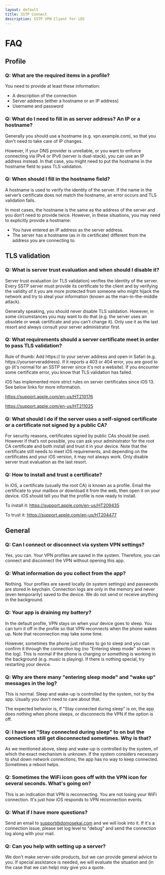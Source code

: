```yaml
---
layout: default
title: SSTP Connect
description: SSTP VPN Client for iOS
---
```


# FAQ

## Profile

### Q: What are the required items in a profile?

You need to provide at least these information:
  - A description of the connection
  - Server address (either a hostname or an IP address)
  - Username and password

### Q: What do I need to fill in as server address? An IP or a hostname?

Generally you should use a hostname (e.g. vpn.example.com), so that you don't need to take care of IP changes.

However, if your DNS provider is unreliable, or you want to enforce connecting via IPv4 or IPv6 (server is dual-stack), you can use an IP address instead. 
In that case, you might need to put the hostname in the hostname field to pass TLS validation.

### Q: When should I fill in the hostname field?

A hostname is used to verify the identity of the server. If the name in the server’s certificate does not match the hostname, an error occurs and TLS validation fails.

In most cases, the hostname is the same as the address of the server and you don’t need to provide twice. 
However, in these situations, you may need to explicitly provide a hostname:
  - You have entered an IP address as the server address.
  - The server has a hostname (as in its certificate) different from the address you are connecting to.

## TLS validation

### Q: What is server trust evaluation and when should I disable it?

Server trust evaluation (or TLS validation) verifies the identity of the server. Every SSTP server must provide its certificate to the client and by verifying the validity of it you are more protected from someone who might hijack the network and try to steal your information (known as the man-in-the-middle attack).

Generally speaking, you should never disable TLS validation. However, in some circumstances you may want to do that (e.g. the server uses an obsolete or weak certificate and you can’t change it). Only use it as the last resort and always consult your server administrator first.

### Q: What requirements should a server certificate meet in order to pass TLS validation?

Rule of thumb: Add https:// to your server address and open in Safari (e.g. https://yourserveraddress). If it reports a 403 or 404 error, you are good to go (it's normal for an SSTP server since it's not a website). 
If you encounter some certificate error, you know that TLS validation has failed.

iOS has implemented more strict rules on server certificates since iOS 13. See below links for more information.

https://support.apple.com/en-us/HT210176

https://support.apple.com/en-us/HT211025

### Q: What should I do if the server uses a self-signed certificate or a certificate not signed by a public CA?

For security reasons, certificates signed by public CAs should be used. However if that’s not possible, you can ask your administrator for the root CA certificate and both install and trust it in your device. Note that the certificate still needs to meet iOS requirements, and depending on the certificates and your iOS version, it may not always work. Only disable server trust evaluation as the last resort.

### Q: How to install and trust a certificate?

In iOS, a certificate (usually the root CA) is known as a profile. Email the certificate to your mailbox or download it from the web, then open it on your device. 
iOS should tell you that the profile is now ready to install.

To install it: https://support.apple.com/en-us/HT209435

To trust it: https://support.apple.com/en-us/HT204477

## General

### Q: Can I connect or disconnect via system VPN settings?

Yes, you can. Your VPN profiles are saved in the system. Therefore, you can connect and disconnect the VPN without opening this app.

### Q: What information do you collect from the app?

Nothing. Your profiles are saved locally (in system settings) and passwords are stored in keychain. Connection logs are only in the memory and never (even temporarily) saved to the device. We do not send or receive anything in the background.

### Q: Your app is draining my battery?

In the default profile, VPN stays on when your device goes to sleep. You can turn it off in the profile so that VPN reconnects when the phone wakes up. Note that reconnection may take some time.

However, sometimes the phone just refuses to go to sleep and you can confirm it through the connection log (no "Entering sleep mode" shown in the log). 
This is normal if the phone is charging or something is working in the background (e.g. music is playing). If there is nothing special, try restarting your device.

### Q: Why are there many "entering sleep mode" and "wake up" messages in the log?

This is normal. Sleep and wake-up is controlled by the system, not by the app. Usually you don't need to care about that.

The expected behavior is, if "Stay connected during sleep" is on, the app does nothing when phone sleeps, or disconnects the VPN if the option is off.

### Q: I have set "Stay connected during sleep" to on but the connections still get disconnected sometimes. Why is that?

As we mentioned above, sleep and wake-up is controlled by the system, of which the exact mechanism is unknown. 
If the system considers necessary to shut down network connections, the app has no way to keep connected. Sometimes a reboot helps.

### Q: Sometimes the WiFi icon goes off with the VPN icon for several seconds. What's going on?

This is an indication that VPN is reconnecting. You are not losing your WiFi connection. It's just how iOS responds to VPN reconnection events.

### Q: What if I have more questions?

Send an email to support@domosekai.com and we will look into it. 
If it's a connection issue, please set log level to "debug" and send the connection log along with your mail.

### Q: Can you help with setting up a server?

We don't make server-side products, but we can provide general advice to you. 
If special assistance is needed, we will evaluate the situation and (in the case that we can help) may give you a quote.
